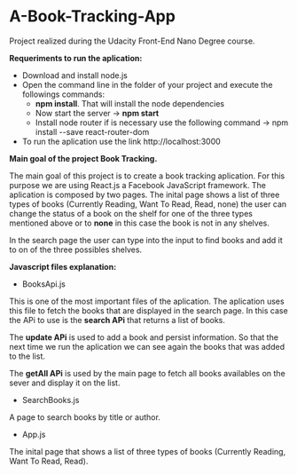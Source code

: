 # A-Book-Tracking-App
Project realized during the Udacity Front-End Nano Degree course.


**__Requeriments to run the aplication:__**
- Download and install node.js
- Open the command line in the folder of your project and execute the followings commands:
  - **npm install**. That will install the node dependencies
  - Now start the server -> **npm start**
  - Install node router if is necessary use the following command -> npm install --save react-router-dom
- To run the aplication use the link http://localhost:3000 


**__Main goal of the project Book Tracking.__**

The main goal of this project is to create a book tracking aplication. For this purpose we are using React.js a Facebook JavaScript framework.
The aplication is composed by two pages. The inital page shows a list of three types of books (Currently Reading, Want To Read, Read, none) the user
can change the status of a book on the shelf for one of the three types mentioned above or to **none** in this case the book is not in any shelves.

In the search page the user can type into the input to find books and add it to on of the three possibles shelves.

**__Javascript files explanation:__**

- BooksApi.js

This is one of the most important files of the aplication. The aplication uses this file to fetch the books that are displayed in the search page. In this
case the APi to use is the **search APi** that returns a list of books.

The **update APi** is used to add a book and persist information. So that the next time we run the aplication we can see again the books
that was added to the list.

The **getAll APi** is used by the main page to fetch all books availables on the sever and display it on the list.


- SearchBooks.js

A page to search books by title or author.

- App.js

The inital page that shows a list of three types of books (Currently Reading, Want To Read, Read).
